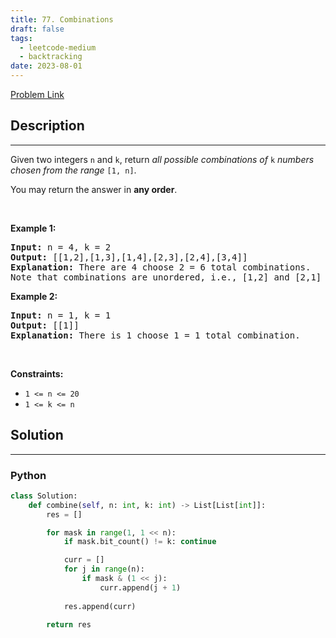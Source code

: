 ```yaml
---
title: 77. Combinations
draft: false
tags: 
  - leetcode-medium
  - backtracking
date: 2023-08-01
---
```


[Problem Link](https://leetcode.com/problems/combinations/)

## Description

---
<p>Given two integers <code>n</code> and <code>k</code>, return <em>all possible combinations of</em> <code>k</code> <em>numbers chosen from the range</em> <code>[1, n]</code>.</p>

<p>You may return the answer in <strong>any order</strong>.</p>

<p>&nbsp;</p>
<p><strong class="example">Example 1:</strong></p>

<pre>
<strong>Input:</strong> n = 4, k = 2
<strong>Output:</strong> [[1,2],[1,3],[1,4],[2,3],[2,4],[3,4]]
<strong>Explanation:</strong> There are 4 choose 2 = 6 total combinations.
Note that combinations are unordered, i.e., [1,2] and [2,1] are considered to be the same combination.
</pre>

<p><strong class="example">Example 2:</strong></p>

<pre>
<strong>Input:</strong> n = 1, k = 1
<strong>Output:</strong> [[1]]
<strong>Explanation:</strong> There is 1 choose 1 = 1 total combination.
</pre>

<p>&nbsp;</p>
<p><strong>Constraints:</strong></p>

<ul>
	<li><code>1 &lt;= n &lt;= 20</code></li>
	<li><code>1 &lt;= k &lt;= n</code></li>
</ul>


## Solution

---
### Python
``` py title='combinations'
class Solution:
    def combine(self, n: int, k: int) -> List[List[int]]:
        res = []

        for mask in range(1, 1 << n):
            if mask.bit_count() != k: continue

            curr = []
            for j in range(n):
                if mask & (1 << j):
                    curr.append(j + 1)
            
            res.append(curr)
        
        return res
```

